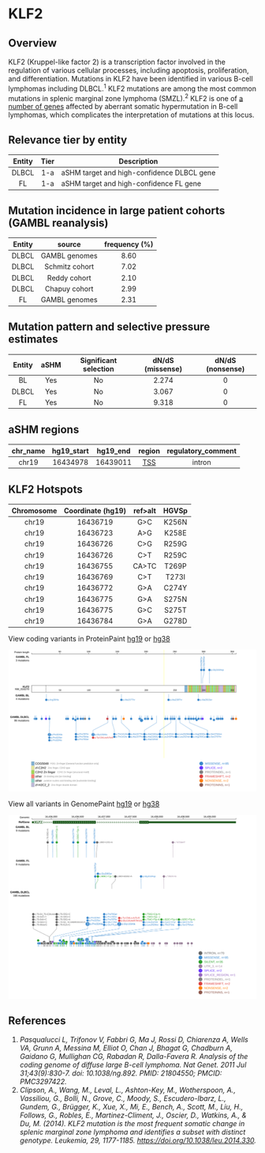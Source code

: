 # KLF2
## Overview
KLF2 (Kruppel-like factor 2) is a transcription factor involved in the regulation of various cellular processes, including apoptosis, proliferation, and differentiation. Mutations in KLF2 have been identified in various B-cell lymphomas including DLBCL.<sup>1</sup> KLF2 mutations are among the most common mutations in splenic marginal zone lymphoma (SMZL).<sup>2</sup> KLF2 is one of [a number of genes](https://github.com/morinlab/LLMPP/wiki/ashm) affected by aberrant somatic hypermutation in B-cell lymphomas, which complicates the interpretation of mutations at this locus.

## Relevance tier by entity

|Entity|Tier|Description               |
|:------:|:----:|--------------------------|
|DLBCL |1-a | aSHM target and high-confidence DLBCL gene|
|FL    |1-a | aSHM target and high-confidence FL gene   |

## Mutation incidence in large patient cohorts (GAMBL reanalysis)

|Entity|source        |frequency (%)|
|:------:|:--------------:|:-------------:|
|DLBCL |GAMBL genomes |8.60         |
|DLBCL |Schmitz cohort|7.02         |
|DLBCL |Reddy cohort  |2.10         |
|DLBCL |Chapuy cohort |2.99         |
|FL    |GAMBL genomes |2.31         |

## Mutation pattern and selective pressure estimates

|Entity|aSHM|Significant selection|dN/dS (missense)|dN/dS (nonsense)|
|:------:|:----:|:---------------------:|:----------------:|:----------------:|
|BL    |Yes |No                   |2.274           |0               |
|DLBCL |Yes |No                   |3.067           |0               |
|FL    |Yes |No                   |9.318           |0               |

## aSHM regions

|chr_name|hg19_start|hg19_end|region                                                                                    |regulatory_comment|
|:--------:|:----------:|:--------:|:------------------------------------------------------------------------------------------:|:------------------:|
|chr19   |16434978  |16439011|[TSS](https://genome.ucsc.edu/s/rdmorin/GAMBL%20hg19?position=chr19%3A16434978%2D16439011)|intron            |

 ## KLF2 Hotspots

| Chromosome |Coordinate (hg19) | ref>alt | HGVSp | 
 | :---:| :---: | :--: | :---: |
| chr19 | 16436719 | G>C | K256N |
| chr19 | 16436723 | A>G | K258E |
| chr19 | 16436726 | C>G | R259G |
| chr19 | 16436726 | C>T | R259C |
| chr19 | 16436755 | CA>TC | T269P |
| chr19 | 16436769 | C>T | T273I |
| chr19 | 16436772 | G>A | C274Y |
| chr19 | 16436775 | G>A | S275N |
| chr19 | 16436775 | G>C | S275T |
| chr19 | 16436784 | G>A | G278D |

View coding variants in ProteinPaint [hg19](https://morinlab.github.io/LLMPP/GAMBL/KLF2_protein.html)  or [hg38](https://morinlab.github.io/LLMPP/GAMBL/KLF2_protein_hg38.html)

![image](images/proteinpaint/KLF2_NM_016270.svg)

View all variants in GenomePaint [hg19](https://morinlab.github.io/LLMPP/GAMBL/KLF2.html)  or [hg38](https://morinlab.github.io/LLMPP/GAMBL/KLF2_hg38.html)

![image](images/proteinpaint/KLF2.svg)

## References
1. *Pasqualucci L, Trifonov V, Fabbri G, Ma J, Rossi D, Chiarenza A, Wells VA, Grunn A, Messina M, Elliot O, Chan J, Bhagat G, Chadburn A, Gaidano G, Mullighan CG, Rabadan R, Dalla-Favera R. Analysis of the coding genome of diffuse large B-cell lymphoma. Nat Genet. 2011 Jul 31;43(9):830-7. doi: 10.1038/ng.892. PMID: 21804550; PMCID: PMC3297422.*
2. *Clipson, A., Wang, M., Leval, L., Ashton-Key, M., Wotherspoon, A., Vassiliou, G., Bolli, N., Grove, C., Moody, S., Escudero-Ibarz, L., Gundem, G., Brügger, K., Xue, X., Mi, E., Bench, A., Scott, M., Liu, H., Follows, G., Robles, E., Martinez-Climent, J., Oscier, D., Watkins, A., & Du, M. (2014). KLF2 mutation is the most frequent somatic change in splenic marginal zone lymphoma and identifies a subset with distinct genotype. Leukemia, 29, 1177-1185. https://doi.org/10.1038/leu.2014.330.*